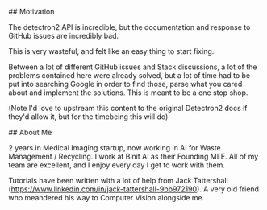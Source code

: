 ## Motivation

The detectron2 API is incredible, but the documentation and response to GitHub issues are incredibly bad. 

This is very wasteful, and felt like an easy thing to start fixing. 

Between a lot of different GitHub issues and Stack discussions, a lot of the problems contained here were already solved, but a lot of time had to be put into searching Google in order to find those, parse what you cared about and implement the solutions. This is meant to be a one stop shop.

(Note I'd love to upstream this content to the original Detectron2 docs if they'd allow it, but for the timebeing this will do)


## About Me 

2 years in Medical Imaging startup, now working in AI for Waste Management / Recycling. I work at Binit AI as their Founding MLE. All of my team are excellent, and I enjoy every day I get to work with them. 

Tutorials have been written with a lot of help from Jack Tattershall (https://www.linkedin.com/in/jack-tattershall-9bb972190). A very old friend who meandered his way to Computer Vision alongside me.